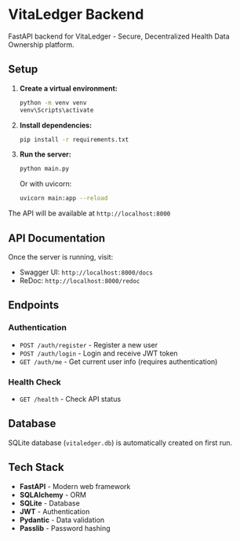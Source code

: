 # VitaLedger Backend

FastAPI backend for VitaLedger - Secure, Decentralized Health Data Ownership platform.

## Setup

1. **Create a virtual environment:**
   ```bash
   python -m venv venv
   venv\Scripts\activate
   ```

2. **Install dependencies:**
   ```bash
   pip install -r requirements.txt
   ```

3. **Run the server:**
   ```bash
   python main.py
   ```

   Or with uvicorn:
   ```bash
   uvicorn main:app --reload
   ```

The API will be available at `http://localhost:8000`

## API Documentation

Once the server is running, visit:
- Swagger UI: `http://localhost:8000/docs`
- ReDoc: `http://localhost:8000/redoc`

## Endpoints

### Authentication
- `POST /auth/register` - Register a new user
- `POST /auth/login` - Login and receive JWT token
- `GET /auth/me` - Get current user info (requires authentication)

### Health Check
- `GET /health` - Check API status

## Database

SQLite database (`vitaledger.db`) is automatically created on first run.

## Tech Stack

- **FastAPI** - Modern web framework
- **SQLAlchemy** - ORM
- **SQLite** - Database
- **JWT** - Authentication
- **Pydantic** - Data validation
- **Passlib** - Password hashing
